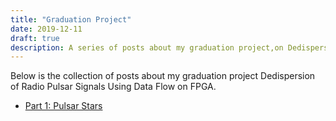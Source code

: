 ```yaml
---
title: "Graduation Project"
date: 2019-12-11
draft: true
description: A series of posts about my graduation project,on Dedispersion of Radio Pulsar Signals Using Data Flow on FPGA
---
```

Below is the collection of posts about my graduation project Dedispersion of Radio Pulsar Signals Using Data Flow on FPGA.

* [Part 1: Pulsar Stars](/graduation/pulsars)
